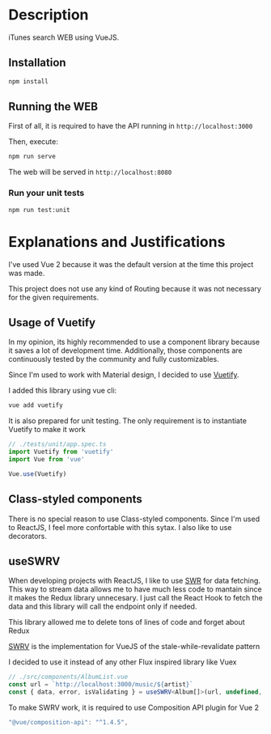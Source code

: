 # Description
iTunes search WEB using VueJS.

## Installation
```bash
npm install
```

## Running the WEB

First of all, it is required to have the API running in `http://localhost:3000`

Then, execute:

```bash
npm run serve
```

The web will be served in `http://localhost:8080`

### Run your unit tests
```
npm run test:unit
```

# Explanations and Justifications

I've used Vue 2 because it was the default version at the time this project was made.

This project does not use any kind of Routing because it was not necessary for the given requirements.

## Usage of Vuetify

In my opinion, its highly recommended to use a component library because it saves a lot of development time. Additionally, those components are continuously tested by the community and fully customizables.

Since I'm used to work with Material design, I decided to use [Vuetify](https://vuetifyjs.com/en/).

I added this library using vue cli:

```bash
vue add vuetify
```

It is also prepared for unit testing. The only requirement is to instantiate Vuetify to make it work

```ts
// ./tests/unit/app.spec.ts
import Vuetify from 'vuetify'
import Vue from 'vue'

Vue.use(Vuetify)
```

## Class-styled components

There is no special reason to use Class-styled components. Since I'm used to ReactJS, I feel more confortable with this sytax. I also like to use decorators.

## useSWRV

When developing projects with ReactJS, I like to use [SWR](https://swr.vercel.app/) for data fetching. This way to stream data allows me to have much less code to mantain since it makes the Redux library unnecesary. I just call the React Hook to fetch the data and this library will call the endpoint only if needed.

This library allowed me to delete tons of lines of code and forget about Redux

[SWRV](https://github.com/Kong/swrv) is the implementation for VueJS of the stale-while-revalidate pattern

I decided to use it instead of any other Flux inspired library like Vuex

```ts
// ./src/components/AlbumList.vue
const url = `http://localhost:3000/music/${artist}`
const { data, error, isValidating } = useSWRV<Album[]>(url, undefined, { revalidateOnFocus: false })
```

To make SWRV work, it is required to use Composition API plugin for Vue 2

```js
"@vue/composition-api": "^1.4.5",
```

